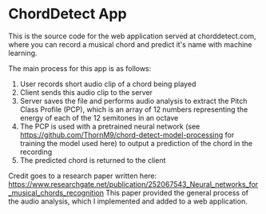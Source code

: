 # ChordDetect App

This is the source code for the web application served at chorddetect.com, where you can record a musical chord and predict it's name with machine learning.

The main process for this app is as follows:
1. User records short audio clip of a chord being played
2. Client sends this audio clip to the server
3. Server saves the file and performs audio analysis to extract the Pitch Class Profile (PCP), which is an array of 12 numbers representing the energy of each of the 12 semitones in an octave
4. The PCP is used with a pretrained neural network (see https://github.com/ThornM9/chord-detect-model-processing for training the model used here) to output a prediction of the chord in the recording
5. The predicted chord is returned to the client

Credit goes to a research paper written here: https://www.researchgate.net/publication/252067543_Neural_networks_for_musical_chords_recognition
This paper provided the general process of the audio analysis, which I implemented and added to a web application.
